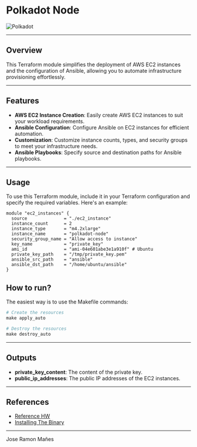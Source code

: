 # Polkadot Node

![Polkadot](https://wiki.polkadot.network/img/Polkadot_Logo_Horizontal_Pink-Black.svg)

---

## Overview

This Terraform module simplifies the deployment of AWS EC2 instances and the configuration of Ansible, allowing you to automate infrastructure provisioning effortlessly.

---

## Features

- **AWS EC2 Instance Creation**: Easily create AWS EC2 instances to suit your workload requirements.
- **Ansible Configuration**: Configure Ansible on EC2 instances for efficient automation.
- **Customization**: Customize instance counts, types, and security groups to meet your infrastructure needs.
- **Ansible Playbooks**: Specify source and destination paths for Ansible playbooks.

---

## Usage

To use this Terraform module, include it in your Terraform configuration and specify the required variables. Here's an example:

```hcl
module "ec2_instances" {
  source              = "./ec2_instance"
  instance_count      = 2
  instance_type       = "m4.2xlarge"
  instance_name       = "polkadot-node"
  security_group_name = "Allow access to instance"
  key_name            = "private_key"
  ami_id              = "ami-04e601abe3e1a910f" # Ubuntu
  private_key_path    = "/tmp/private_key.pem"
  ansible_src_path    = "ansible"
  ansible_dst_path    = "/home/ubuntu/ansible"
}
```

## How to run?

The easiest way is to use the Makefile commands:

```Makefile
# Create the resources
make apply_auto

# Destroy the resources
make destroy_auto
```

---

## Outputs

- **private_key_content**: The content of the private key.
- **public_ip_addresses**: The public IP addresses of the EC2 instances.

---

## References

- [Reference HW](https://wiki.polkadot.network/docs/maintain-guides-how-to-validate-polkadot#reference-hardware)
- [Installing The Binary](https://wiki.polkadot.network/docs/maintain-guides-how-to-validate-polkadot#installing-the-polkadot-binary)

---

Jose Ramon Mañes